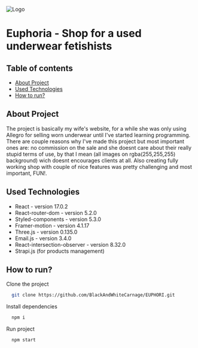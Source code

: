 ![Logo](./assets/icons.logo.svg)

# Euphoria - Shop for a used underwear fetishists

## Table of contents
* [About Project](#About-Project)
* [Used Technologies](#Used-Technologies)
* [How to run?](#How-to-run?)

## About Project

The project is basically my wife's website, for a while she was only using Allegro for selling worn underwear until I've started learning programming. There are couple reasons why I've made this
project but most important ones are: no commission on the sale and she doesnt care about their really stupid terms of use, by that I mean (all images on rgba(255,255,255) background) wich doesnt encourages clients at all.
Also creating fully working shop with couple of nice features was pretty challenging and most important, FUN!.

## Used Technologies
* React - version 17.0.2
* React-router-dom - version 5.2.0
* Styled-components - version 5.3.0
* Framer-motion - version 4.1.17
* Three.js - version 0.135.0
* Email.js - version 3.4.0
* React-intersection-observer - version 8.32.0
* Strapi.js (for products management)


## How to run?

Clone the project

```bash
  git clone https://github.com/BlackAndWhiteCarnage/EUPHORI.git
```

Install dependencies

```bash
  npm i
```

Run project

```bash
  npm start
```
